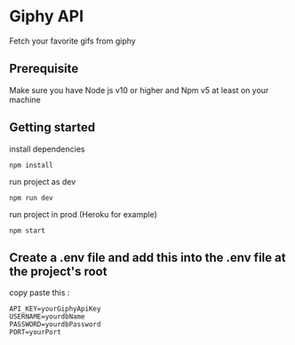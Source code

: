 # Giphy API 
Fetch your favorite gifs from giphy

## Prerequisite
Make sure you have Node js v10 or higher and Npm v5 at least on your machine 

## Getting started 
install dependencies 

```
npm install
```

run project as dev

```
npm run dev
```

run project in prod (Heroku for example)

```
npm start
```

## Create a .env file and add this into the .env file at the project's root
copy paste this :
```
API_KEY=yourGiphyApiKey
USERNAME=yourdbName
PASSWORD=yourdbPassword
PORT=yourPort
```
